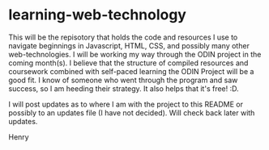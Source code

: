 # learning-web-technology

This will be the repisotory that holds the code and resources I use to navigate beginnings in Javascript, HTML, CSS, and possibly many other web-technologies. I will be working my way through the ODIN project in the coming month(s). I believe that the structure of compiled resources and coursework combined with self-paced learning the ODIN Project will be a good fit. I know of someone who went through the program and saw success, so I am heeding their strategy. It also helps that it's free! :D. 

I will post updates as to where I am with the project to this README or possibly to an updates file (I have not decided). Will check back later with updates. 

Henry 

